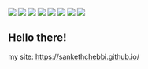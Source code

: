 [![](https://img.shields.io/badge/LinkedIn-sankethchebbi-blue)](https://www.linkedin.com/in/sanketh-chebbi-976132176/)
[![](https://img.shields.io/badge/Gmail-sankethchebbi%40gmail.com-red)](mailto:sankethchebbi@gmail.com)
[![](https://img.shields.io/badge/Telegram-%40sankethchebbi-blue)](https://t.me/sankethchebbi)
[![](https://img.shields.io/badge/HackerRank-sankethchebbi-brightgreen)](https://www.hackerrank.com/sankethchebbi)
[![](https://img.shields.io/badge/Twitter-%40sankethchebbi-blue)](https://twitter.com/sankethchebbi)
[![](https://img.shields.io/badge/Codechef-sankethchebbi-red)](https://www.codechef.com/users/sankethchebbi)
[![](https://img.shields.io/badge/Codeforces-sankethchebbi-blue)](https://codeforces.com/profile/SankethChebbi)
[![](https://img.shields.io/badge/TryHackMe-inf4m0us-brightgreen)](https://tryhackme.com/p/inf4m0us)

## Hello there! 

my site: https://sankethchebbi.github.io/


